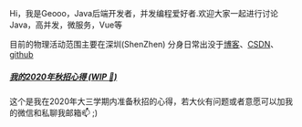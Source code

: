 Hi，我是Geooo，Java后端开发者，并发编程爱好者.欢迎大家一起进行讨论Java，高并发，微服务，Vue等

目前的物理活动范围主要在深圳(ShenZhen)
分身日常出没于[博客](https://geooo030.github.io/)、[CSDN](https://blog.csdn.net/Geoooo?type=blog)、[github](https://github.com/Geooo030)


##### [我的2020年秋招心得 (WIP 🚧)](https://blog.csdn.net/Geoooo/article/details/103787624)

这个是我在2020年大三学期内准备秋招的心得，若大伙有问题或者意愿可以加我的微信和私聊我邮箱📫 ;)

